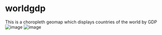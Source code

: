 # worldgdp
This is a choropleth geomap which displays countries of the world by GDP
![image](https://user-images.githubusercontent.com/86727843/124080475-0af1ba00-da68-11eb-8cb6-80e1ce568e36.png)
![image](https://user-images.githubusercontent.com/86727843/124080540-1e048a00-da68-11eb-8602-8e91d0558976.png)

